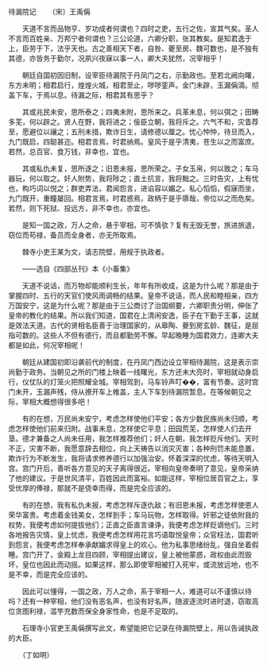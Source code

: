 待漏院记
　　〔宋〕王禹偁

　　天道不言而品物亨、岁功成者何谓也？四时之吏，五行之佐，宣其气矣。圣人不言而百姓亲、万邦宁者何谓也？三公论道，六卿分职，张其教矣。是知君逸于上，臣劳于下，法乎天也。古之善相天下者，自咎、夔至房、魏可数也，是不独有其德，亦皆务于勤尔，况夙兴夜寐以事一人，卿大夫犹然，况宰相乎！

　　朝廷自国初因旧制，设宰臣待漏院于丹凤门之右，示勤政也。至若北阙向曙，东方未明；相君启行，煌煌火城，相君至止，哕哕銮声。金门未辟，玉漏偁滴。彻盖下车，于焉以息。待漏之际，相君其有思乎？ 

　　其或兆民未安，思所泰之；四夷未附，思所来之。兵革未息，何以弭之；田畴多芜，何以辟之。贤人在野，我将进之；佞臣立朝，我将斥之。六气不和，灾眚荐至，愿避位以禳之；五刑未措，欺诈日生，请修德以厘之。忧心忡忡，待旦而入，九门既启，四聪甚迩。相君言焉，时君纳焉。皇风于是乎清夷，苍生以之而富庶。若然，总百官、食万钱，非幸也，宜也。

　　其或私仇未复，思所逐之；旧恩未报，思所荣之。子女玉帛，何以致之；车马器玩，何以取之。奸人附势，我将陟之；直土抗言，我将黜之。三时告灾，上有忧也，构巧词以悦之；群吏弄法，君闻怨言，进谄容以媚之。私心慆慆，假寐而坐，九门既开，重瞳屡回。相君言焉，时君惑焉，政柄于是乎隳哉，帝位以之而危矣。若然，则下死狱、投远方，非不幸也，亦宜也。

　　是知一国之政，万人之命，悬于宰相，可不慎欤？复有无毁无誉，旅进旅退，窃位而苟禄，备员而全身者，亦无所取焉。

　　棘寺小吏王某为文，请志院壁，用规于执政者。

　　——选自《四部丛刊》本《小畜集》　　

　　天道不说话，而万物却能顺利生长，年年有所收成，这是为什么呢？那是由于掌握四时、五行的天官们使风雨调畅的结果。皇帝不说话，而人民和睦相亲，四方万国安宁，这是为什么呢？那是由于三公商讨了治国纲要，六卿职责分明，伸张了皇帝的教化的结果。所以我们知道，国君在上清闲安逸，臣子在下勤于王事，这就是效法天道。古代的贤相名臣善于治理国家的，从皋陶、夔到房玄龄、魏征，是屈指可数的。这些人不但有德行，而且都勤劳不懈。早起晚睡为国君效力，连卿大夫都是如此，何况宰相呢！

　　朝廷从建国初即沿袭前代的制度，在丹凤门西边设立宰相待漏院，这是表示崇尚勤于政务。当朝见之所的门楼上映着一线曙光，东方还未大亮时，宰相就动身启行，仪仗队的灯笼火把照耀全城。宰相驾到，马车铃声叮��，富有节奏。这时宫门未开，玉漏声残，侍从撩开车上帷盖，主人下车到待漏院暂息。在等候朝见之际，宰相大概想得很多吧！

　　有的在想，万民尚未安宁，考虑怎样使他们平安；各方少数民族尚未归顺，考虑怎样使他们前来归附。战事未息，怎样使它平息；田园荒芜，怎样使人们去开垦。德才兼备之人尚未任用，我怎样推荐他们；奸人在朝，我怎样贬斥他们。天时不正，灾害不断，我愿意辞去相位，向上天祷告以消灾灭害；各种刑罚未能息置，欺诈行为不断发生，我将请求修养德行以加强治安。怀着深深的忧虑，等待天明入宫。宫门开后，善听各方意见的天子离得很近。宰相向皇帝奏明了意见，皇帝采纳了他的建议。于是世风清平，百姓因此而富裕。如能这样，宰相位居百官之上，享受优厚的俸禄，那就不是侥幸而得，而是完全应该的。

　　有的在想，我有私仇未报，考虑怎样斥逐仇敌；有旧恩未报，考虑怎样使恩人荣华富贵。考虑着金钱美女，怎样到手；车马玩物，怎样取得。奸邪之徒依附我的权势，我便考虑如何提拔他们；正直之臣直言谏诤，我便考虑怎样贬谪他们。三时各地报告灾情，皇上忧虑，我便考虑怎样用花言巧语取悦皇帝；众官枉法，国君听到怨言，我便考虑怎样奉承献媚求得皇上的欢心。他为私事思绪纷乱，强自坐着假睡。宫门开了，金殿上龙目四顾，宰相提出建议，皇上被他蒙惑，政权由此而毁坏，皇位也因此而动摇。如果这样，那么即使宰相被打入死牢，或流放远地，也不是不幸，而是完全应该的。

　　因此可以懂得，一国之政，万人之命，系于宰相一人，难道可以不谨慎以待吗？还有一种宰相，他们没有恶名声，也没有好名声，随波逐流时进时退，窃取高位贪图利禄，滥竽充数而保全身家性命，也是不足取的。

　　石理寺小官吏王禹偁撰写此文，希望能把它记录在待漏院壁上，用以告诫执政的大臣。

　　（丁如明） 


